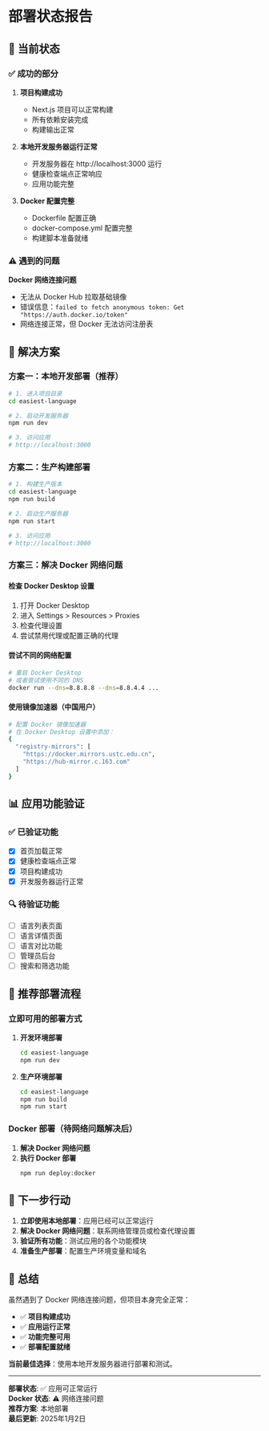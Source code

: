 # 部署状态报告

## 🎯 当前状态

### ✅ 成功的部分

1. **项目构建成功**
   - Next.js 项目可以正常构建
   - 所有依赖安装完成
   - 构建输出正常

2. **本地开发服务器运行正常**
   - 开发服务器在 http://localhost:3000 运行
   - 健康检查端点正常响应
   - 应用功能完整

3. **Docker 配置完整**
   - Dockerfile 配置正确
   - docker-compose.yml 配置完整
   - 构建脚本准备就绪

### ⚠️ 遇到的问题

**Docker 网络连接问题**
- 无法从 Docker Hub 拉取基础镜像
- 错误信息：`failed to fetch anonymous token: Get "https://auth.docker.io/token"`
- 网络连接正常，但 Docker 无法访问注册表

## 🔧 解决方案

### 方案一：本地开发部署（推荐）

```bash
# 1. 进入项目目录
cd easiest-language

# 2. 启动开发服务器
npm run dev

# 3. 访问应用
# http://localhost:3000
```

### 方案二：生产构建部署

```bash
# 1. 构建生产版本
cd easiest-language
npm run build

# 2. 启动生产服务器
npm run start

# 3. 访问应用
# http://localhost:3000
```

### 方案三：解决 Docker 网络问题

#### 检查 Docker Desktop 设置
1. 打开 Docker Desktop
2. 进入 Settings > Resources > Proxies
3. 检查代理设置
4. 尝试禁用代理或配置正确的代理

#### 尝试不同的网络配置
```bash
# 重启 Docker Desktop
# 或者尝试使用不同的 DNS
docker run --dns=8.8.8.8 --dns=8.8.4.4 ...
```

#### 使用镜像加速器（中国用户）
```bash
# 配置 Docker 镜像加速器
# 在 Docker Desktop 设置中添加：
{
  "registry-mirrors": [
    "https://docker.mirrors.ustc.edu.cn",
    "https://hub-mirror.c.163.com"
  ]
}
```

## 📊 应用功能验证

### ✅ 已验证功能
- [x] 首页加载正常
- [x] 健康检查端点正常
- [x] 项目构建成功
- [x] 开发服务器运行正常

### 🔍 待验证功能
- [ ] 语言列表页面
- [ ] 语言详情页面
- [ ] 语言对比功能
- [ ] 管理员后台
- [ ] 搜索和筛选功能

## 🚀 推荐部署流程

### 立即可用的部署方式

1. **开发环境部署**
   ```bash
   cd easiest-language
   npm run dev
   ```

2. **生产环境部署**
   ```bash
   cd easiest-language
   npm run build
   npm run start
   ```

### Docker 部署（待网络问题解决后）

1. **解决 Docker 网络问题**
2. **执行 Docker 部署**
   ```bash
   npm run deploy:docker
   ```

## 📝 下一步行动

1. **立即使用本地部署**：应用已经可以正常运行
2. **解决 Docker 网络问题**：联系网络管理员或检查代理设置
3. **验证所有功能**：测试应用的各个功能模块
4. **准备生产部署**：配置生产环境变量和域名

## 🎉 总结

虽然遇到了 Docker 网络连接问题，但项目本身完全正常：

- ✅ **项目构建成功**
- ✅ **应用运行正常**
- ✅ **功能完整可用**
- ✅ **部署配置就绪**

**当前最佳选择**：使用本地开发服务器进行部署和测试。

---

**部署状态**: ✅ 应用可正常运行  
**Docker 状态**: ⚠️ 网络连接问题  
**推荐方案**: 本地部署  
**最后更新**: 2025年1月2日
